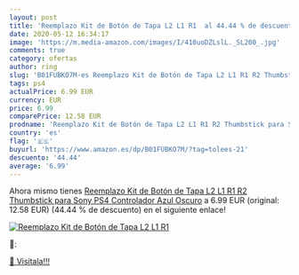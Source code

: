 ```yaml
---
layout: post
title: 'Reemplazo Kit de Botón de Tapa L2 L1 R1  al 44.44 % de descuento'
date: 2020-05-12 16:34:17
image: 'https://m.media-amazon.com/images/I/410uoDZLslL._SL200_.jpg'
comments: true
category: ofertas
author: ring
slug: 'B01FUBKO7M-es Reemplazo Kit de Botón de Tapa L2 L1 R1 R2 Thumbstick para...'
tags: ps4
actualPrice: 6.99 EUR
currency: EUR
price: 6.99
comparePrice: 12.58 EUR
prodname: 'Reemplazo Kit de Botón de Tapa L2 L1 R1 R2 Thumbstick para Sony PS4 Controlador Azul Oscuro'
country: 'es'
flag: '🇪🇸'
buyurl: 'https://www.amazon.es/dp/B01FUBKO7M/?tag=tolees-21'
descuento: '44.44'
average: '6.99'
---
```


Ahora mismo tienes [Reemplazo Kit de Botón de Tapa L2 L1 R1 R2 Thumbstick para Sony PS4 Controlador Azul Oscuro](https://www.amazon.es/dp/B01FUBKO7M/?tag=tolees-21) a 6.99 EUR (original: 12.58 EUR) (44.44 %  de descuento) en el siguiente enlace!

[![Reemplazo Kit de Botón de Tapa L2 L1 R1 ](https://m.media-amazon.com/images/I/410uoDZLslL._SL200_.jpg)](https://www.amazon.es/dp/B01FUBKO7M/?tag=tolees-21)

🔎:


[🛒 Visítala!!!](https://www.amazon.es/dp/B01FUBKO7M/?tag=tolees-21)
